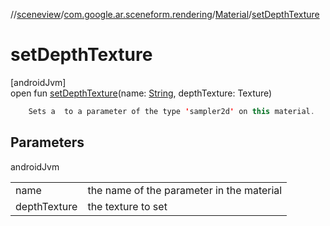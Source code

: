 //[sceneview](../../../index.md)/[com.google.ar.sceneform.rendering](../index.md)/[Material](index.md)/[setDepthTexture](set-depth-texture.md)

# setDepthTexture

[androidJvm]\
open fun [setDepthTexture](set-depth-texture.md)(name: [String](https://developer.android.com/reference/kotlin/java/lang/String.html), depthTexture: Texture)

```kotlin
    Sets a  to a parameter of the type 'sampler2d' on this material.

```

## Parameters

androidJvm

| | |
|---|---|
| name | the name of the parameter in the material |
| depthTexture | the texture to set |
